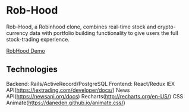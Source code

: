 # Rob-Hood

Rob-Hood, a Robinhood clone, combines real-time stock and crypto-currency data with portfolio building functionality to give users the full stock-trading experience.

[RobHood Demo](https://rob-hood.herokuapp.com/#/)

## Technologies

Backend: Rails/ActiveRecord/PostgreSQL
Frontend: React/Redux
IEX API(https://iextrading.com/developer/docs/)
News API(https://newsapi.org/docs)
Recharts(http://recharts.org/en-US/)
CSS Animate(https://daneden.github.io/animate.css/)
